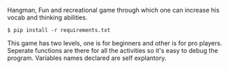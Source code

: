 Hangman, Fun and recreational game through which one can increase his vocab and thinking abilities. 

	$ pip install -r requirements.txt


This game has two levels, one is for beginners and other is for pro players. Seperate functions are there for all the activities so it's easy to debug the program. Variables names declared are self explantory.


